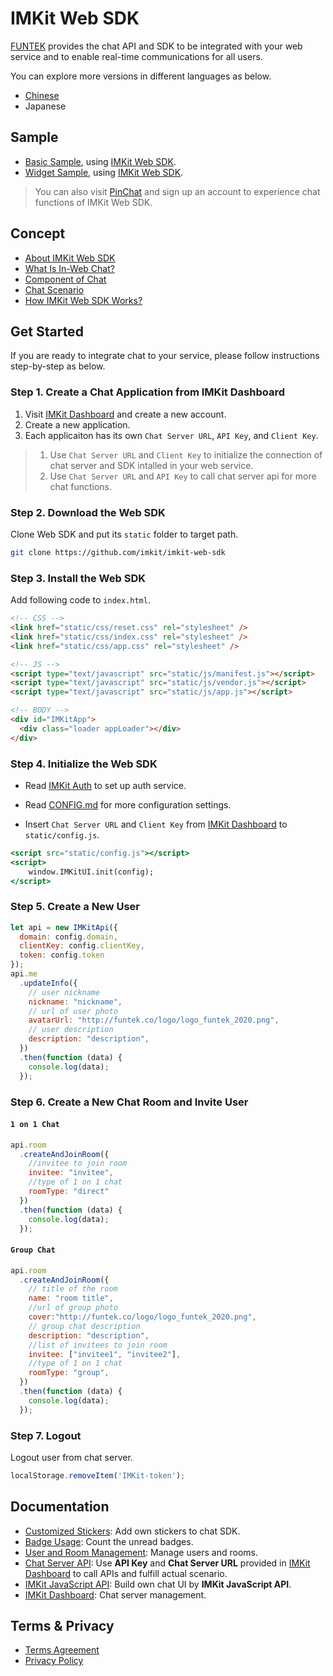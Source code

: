 # IMKit Web SDK

[FUNTEK](http://funtek.co/) provides the chat API and SDK to be integrated with your web service and to enable real-time communications for all users.

You can explore more versions in different languages as below.

- [Chinese](https://github.com/imkit/imkit-web-sdk/blob/master/docs/zh-tw/README.md)
- Japanese

## Sample

- [Basic Sample](https://github.com/imkit/imkit-web-sdk/blob/master/docs/en/DEMO.md), using [IMKit Web SDK](https://github.com/imkit/imkit-web-sdk/).
- [Widget Sample](https://github.com/imkit/imkit-web-sdk/blob/master/demo/iframe.html), using [IMKit Web SDK](https://github.com/imkit/imkit-web-sdk/).

> You can also visit [PinChat](https://pinchat.me) and sign up an account to experience chat functions of IMKit Web SDK.

## Concept

- [About IMKit Web SDK](https://github.com/imkit/imkit-web-sdk/blob/master/docs/en/CONCEPT.md#about-imkit-web-sdk)
- [What Is In-Web Chat?](https://github.com/imkit/imkit-web-sdk/blob/master/docs/en/CONCEPT.md#in-web-chat)
- [Component of Chat](https://github.com/imkit/imkit-web-sdk/blob/master/docs/en/CONCEPT.md#component-of-chat)
- [Chat Scenario](https://github.com/imkit/imkit-web-sdk/blob/master/docs/en/CONCEPT.md#chat-scenario-design)
- [How IMKit Web SDK Works?](https://github.com/imkit/imkit-web-sdk/blob/master/docs/en/CONCEPT.md#how-imkit-web-sdk-works)


## Get Started

If you are ready to integrate chat to your service, please follow instructions step-by-step as below.

### Step 1. Create a Chat Application from IMKit Dashboard

1. Visit [IMKit Dashboard](https://dashboard.imkit.io/) and create a new account.
2. Create a new application.
3. Each applicaiton has its own `Chat Server URL`, `API Key`, and `Client Key`.

> 1. Use `Chat Server URL` and `Client Key` to initialize the connection of chat server and SDK intalled in your web service.
> 2. Use `Chat Server URL` and `API Key` to call chat server api for more chat functions.

### Step 2. Download the Web SDK

Clone Web SDK and put its `static` folder to target path.

```bash
git clone https://github.com/imkit/imkit-web-sdk
```

### Step 3. Install the Web SDK

Add following code to `index.html`.

```html
<!-- CSS -->
<link href="static/css/reset.css" rel="stylesheet" />
<link href="static/css/index.css" rel="stylesheet" />
<link href="static/css/app.css" rel="stylesheet" />

<!-- JS -->
<script type="text/javascript" src="static/js/manifest.js"></script>
<script type="text/javascript" src="static/js/vendor.js"></script>
<script type="text/javascript" src="static/js/app.js"></script>

<!-- BODY -->
<div id="IMKitApp">
  <div class="loader appLoader"></div>
</div>
```

### Step 4. Initialize the Web SDK

- Read [IMKit Auth](https://github.com/FUNTEKco/chat-server-document/wiki#external-auth-service) to set up auth service.

- Read [CONFIG.md](https://github.com/imkit/imkit-web-sdk/blob/master/docs/en/CONFIG.md) for more configuration settings.

- Insert `Chat Server URL` and `Client Key` from [IMKit Dashboard](https://dashboard.imkit.io/) to `static/config.js`.


```jsx
<script src="static/config.js"></script>
<script>
	window.IMKitUI.init(config);
</script>
```

### Step 5. Create a New User

```jsx
let api = new IMKitApi({
  domain: config.domain,
  clientKey: config.clientKey,
  token: config.token
});
api.me
  .updateInfo({
    // user nickname
    nickname: "nickname",
    // url of user photo
    avatarUrl: "http://funtek.co/logo/logo_funtek_2020.png",
    // user description
    description: "description",
  })
  .then(function (data) {
    console.log(data);
  });
```

### Step 6. Create a New Chat Room and Invite User


#### `1 on 1 Chat`


```jsx
api.room
  .createAndJoinRoom({
    //invitee to join room
    invitee: "invitee",
    //type of 1 on 1 chat
    roomType: "direct"
  })
  .then(function (data) {
    console.log(data);
  });
```

#### `Group Chat`


```jsx
api.room
  .createAndJoinRoom({
    // title of the room
    name: "room title",
    //url of group photo
    cover:"http://funtek.co/logo/logo_funtek_2020.png",
    // group chat description
    description: "description",
    //list of invitees to join room
    invitee: ["invitee1", "invitee2"],
    //type of 1 on 1 chat
    roomType: "group", 
  })
  .then(function (data) {
    console.log(data);
  });
```

### Step 7. Logout

Logout user from chat server.

```jsx
localStorage.removeItem('IMKit-token');
```

## Documentation

- [Customized Stickers](https://github.com/imkit/imkit-web-sdk/blob/master/docs/en/STICKER.md): Add own stickers to chat SDK.
- [Badge Usage](https://github.com/imkit/imkit-web-sdk/blob/master/docs/en/APILIB.md#badge): Count the unread badges.
- [User and Room Management](https://github.com/imkit/imkit-web-sdk/blob/master/docs/en/APILIB.md): Manage users and rooms.
- [Chat Server API](https://github.com/FUNTEKco/chat-server-document/wiki): Use **API Key** and **Chat Server URL** provided in [IMKit Dashboard](https://dashboard.imkit.io/) to call APIs and fulfill actual scenario.
- [IMKit JavaScript API](https://github.com/imkit/imkit-js-lib): Build own chat UI by **IMKit JavaScript API**.
- [IMKit Dashboard](https://dashboard.imkit.io/): Chat server management.


## Terms & Privacy

- [Terms Agreement](https://github.com/imkit/imkit-web-sdk/blob/master/docs/en/TERMS.md)
- [Privacy Policy](https://github.com/imkit/imkit-web-sdk/blob/master/docs/en/PRIVACY.md)
